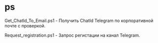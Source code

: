 # ps

Get_ChatId_To_Email.ps1 - Получить ChatId Telegram по корпоративной почте с проверкой.

Request_registration.ps1 - Запрос регистации на канал Telegram.
